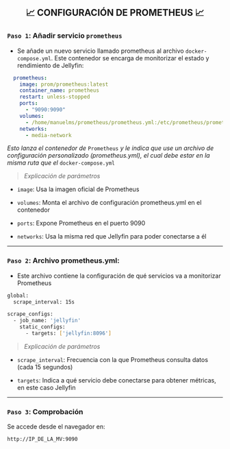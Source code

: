 <h2 align="center"> 📈 CONFIGURACIÓN DE PROMETHEUS 📈 </h2>

### `Paso 1`: Añadir servicio `prometheus`
- Se añade un nuevo servicio llamado prometheus al archivo `docker-compose.yml`. Este contenedor se encarga de monitorizar el estado y rendimiento de Jellyfin:

```yaml
  prometheus:
    image: prom/prometheus:latest
    container_name: prometheus
    restart: unless-stopped
    ports:
      - "9090:9090"
    volumes:
      - /home/manuelms/prometheus/prometheus.yml:/etc/prometheus/prometheus.yml
    networks:
      - media-network
```

*Esto lanza el contenedor de* `Prometheus` *y le indica que use un archivo de configuración personalizado (prometheus.yml), el cual debe estar en la misma ruta que el* `docker-compose.yml`

> *Explicación de parámetros*

- `image`: Usa la imagen oficial de Prometheus

- `volumes`: Monta el archivo de configuración prometheus.yml en el contenedor

- `ports`: Expone Prometheus en el puerto 9090

- `networks`: Usa la misma red que Jellyfin para poder conectarse a él

---

### `Paso 2`: Archivo prometheus.yml:

- Este archivo contiene la configuración de qué servicios va a monitorizar Prometheus

```bash
global:
  scrape_interval: 15s

scrape_configs:
  - job_name: 'jellyfin'
    static_configs:
      - targets: ['jellyfin:8096']
```

> *Explicación de parámetros*

- `scrape_interval`: Frecuencia con la que Prometheus consulta datos (cada 15 segundos)

- `targets`: Indica a qué servicio debe conectarse para obtener métricas, en este caso Jellyfin

---

### `Paso 3`: Comprobación
  
Se accede desde el navegador en: 

```bash
http://IP_DE_LA_MV:9090
```

